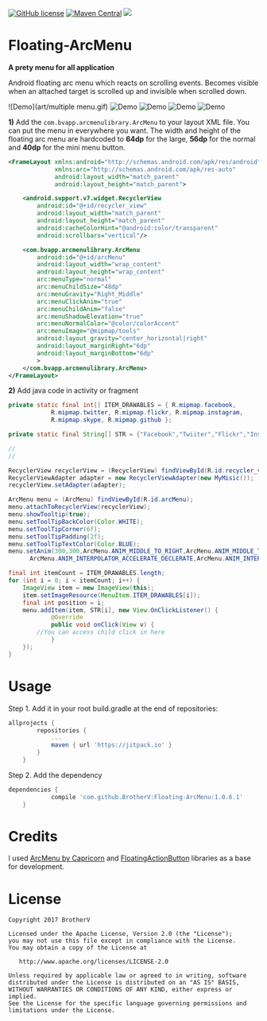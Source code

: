 [![GitHub license](https://img.shields.io/github/license/dcendents/android-maven-gradle-plugin.svg)](http://www.apache.org/licenses/LICENSE-2.0.html)
[![Maven Central](https://img.shields.io/maven-central/v/com.github.dcendents/android-maven-gradle-plugin.svg)](http://search.maven.org/#search%7Cga%7C1%7Ca%3A%22android-maven-gradle-plugin%22)
[![](https://jitpack.io/v/BrotherV/Floating-ArcMenu.svg)](https://jitpack.io/#BrotherV/Floating-ArcMenu)
# Floating-ArcMenu
**A prety menu for all application**

Android floating arc menu which reacts on scrolling events. Becomes visible when an attached target is scrolled up and invisible when scrolled down.

![Demo](art/multiple menu.gif)
![Demo](art/tooltip.gif)
![Demo](art/listview.gif)
![Demo](art/recycler.gif)
![Demo](art/scroll.gif)

**1)** Add the ``com.bvapp.arcmenulibrary.ArcMenu`` to your layout XML file. You can put the menu in everywhere you want.
The width and height of the floating arc menu are hardcoded to **64dp** for the large, **56dp** for the normal and **40dp**
for the mini menu button.

```xml
<FrameLayout xmlns:android="http://schemas.android.com/apk/res/android"
             xmlns:arc="http://schemas.android.com/apk/res-auto"
             android:layout_width="match_parent"
             android:layout_height="match_parent">

    <android.support.v7.widget.RecyclerView
        android:id="@+id/recycler_view"
        android:layout_width="match_parent"
        android:layout_height="match_parent"
        android:cacheColorHint="@android:color/transparent"
        android:scrollbars="vertical"/>

    <com.bvapp.arcmenulibrary.ArcMenu
        android:id="@+id/arcMenu"
        android:layout_width="wrap_content"
        android:layout_height="wrap_content"
        arc:menuType="normal"
        arc:menuChildSize="48dp"
        arc:menuGravity="Right_Middle"
        arc:menuClickAnim="true"
        arc:menuChildAnim="false"
        arc:menuShadowElevation="true"
        arc:menuNormalColor="@color/colorAccent"
        arc:menuImage="@mipmap/tools"
        android:layout_gravity="center_horizontal|right"
        android:layout_marginRight="6dp"
        android:layout_marginBottom="6dp"
        >
    </com.bvapp.arcmenulibrary.ArcMenu>
</FrameLayout>
```
**2)** Add java code in activity or fragment
``` java
private static final int[] ITEM_DRAWABLES = { R.mipmap.facebook,
			R.mipmap.twitter, R.mipmap.flickr, R.mipmap.instagram,
			R.mipmap.skype, R.mipmap.github };

private static final String[] STR = {"Facebook","Twiiter","Flickr","Instagram","Skype","Github"};

//
//

RecyclerView recyclerView = (RecyclerView) findViewById(R.id.recycler_view);
RecyclerViewAdapter adapter = new RecyclerViewAdapter(new MyMisic());
recyclerView.setAdapter(adapter);

ArcMenu menu = (ArcMenu) findViewById(R.id.arcMenu);
menu.attachToRecyclerView(recyclerView);
menu.showTooltip(true);
menu.setToolTipBackColor(Color.WHITE);
menu.setToolTipCorner(6f);
menu.setToolTipPadding(2f);
menu.setToolTipTextColor(Color.BLUE);
menu.setAnim(300,300,ArcMenu.ANIM_MIDDLE_TO_RIGHT,ArcMenu.ANIM_MIDDLE_TO_RIGHT,
      ArcMenu.ANIM_INTERPOLATOR_ACCELERATE_DECLERATE,ArcMenu.ANIM_INTERPOLATOR_ACCELERATE_DECLERATE);

final int itemCount = ITEM_DRAWABLES.length;
for (int i = 0; i < itemCount; i++) {
	ImageView item = new ImageView(this);
	item.setImageResource(MenuItem.ITEM_DRAWABLES[i]);
 	final int position = i;
	menu.addItem(item, STR[i], new View.OnClickListener() {
			@Override
			public void onClick(View v) {
        //You can access child click in here
			}
	});
}
```

Usage
====================

Step 1. Add it in your root build.gradle at the end of repositories:
```Groovy
allprojects {
		repositories {
			...
			maven { url 'https://jitpack.io' }
		}
	}
```
Step 2. Add the dependency
```Groovy
dependencies {
	        compile 'com.github.BrotherV:Floating-ArcMenu:1.0.6.1'
	}
```
# Credits
I used [ArcMenu by Capricorn](https://github.com/daCapricorn/ArcMenu) and [FloatingActionButton](https://github.com/makovkastar/FloatingActionButton) 
libraries as a base for development.

# License
```
Copyright 2017 BrotherV

Licensed under the Apache License, Version 2.0 (the "License");
you may not use this file except in compliance with the License.
You may obtain a copy of the License at

   http://www.apache.org/licenses/LICENSE-2.0

Unless required by applicable law or agreed to in writing, software
distributed under the License is distributed on an "AS IS" BASIS,
WITHOUT WARRANTIES OR CONDITIONS OF ANY KIND, either express or implied.
See the License for the specific language governing permissions and
limitations under the License.
```



